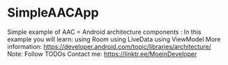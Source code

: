 # SimpleAACApp
Simple example of AAC = Android architecture components :
In this example you will learn:
  using Room
  using LiveData
  using ViewModel
More information:
https://developer.android.com/topic/libraries/architecture/
Note: Follow TODOs
Contact me:
https://linktr.ee/MoeinDeveloper
